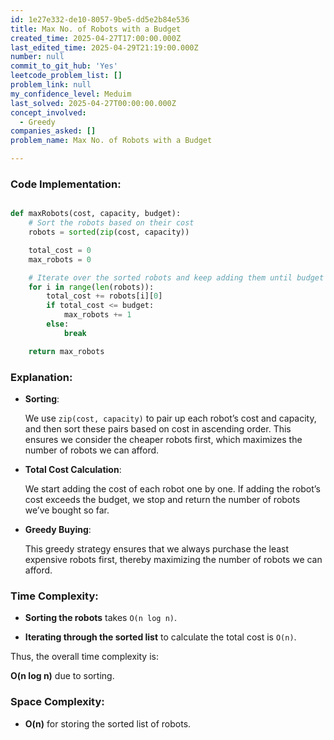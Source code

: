 ```yaml
---
id: 1e27e332-de10-8057-9be5-dd5e2b84e536
title: Max No. of Robots with a Budget
created_time: 2025-04-27T17:00:00.000Z
last_edited_time: 2025-04-29T21:19:00.000Z
number: null
commit_to_git_hub: 'Yes'
leetcode_problem_list: []
problem_link: null
my_confidence_level: Meduim
last_solved: 2025-04-27T00:00:00.000Z
concept_involved:
  - Greedy
companies_asked: []
problem_name: Max No. of Robots with a Budget

---
```


### **Code Implementation:**

```python

def maxRobots(cost, capacity, budget):
    # Sort the robots based on their cost
    robots = sorted(zip(cost, capacity))

    total_cost = 0
    max_robots = 0

    # Iterate over the sorted robots and keep adding them until budget is exceeded
    for i in range(len(robots)):
        total_cost += robots[i][0]
        if total_cost <= budget:
            max_robots += 1
        else:
            break

    return max_robots


```

### **Explanation:**

*   **Sorting**:

    We use `zip(cost, capacity)` to pair up each robot’s cost and capacity, and then sort these pairs based on cost in ascending order. This ensures we consider the cheaper robots first, which maximizes the number of robots we can afford.

*   **Total Cost Calculation**:

    We start adding the cost of each robot one by one. If adding the robot’s cost exceeds the budget, we stop and return the number of robots we’ve bought so far.

*   **Greedy Buying**:

    This greedy strategy ensures that we always purchase the least expensive robots first, thereby maximizing the number of robots we can afford.

### **Time Complexity:**

*   **Sorting the robots** takes `O(n log n)`.

*   **Iterating through the sorted list** to calculate the total cost is `O(n)`.

Thus, the overall time complexity is:

**O(n log n)** due to sorting.

### **Space Complexity:**

*   **O(n)** for storing the sorted list of robots.
